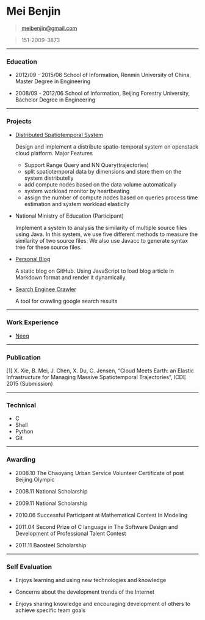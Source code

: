 # Mei Benjin

> [meibenjin@gmail.com](mailto:meibenjin@gmail.com)

> 151-2009-3873

----------------------------------------------------------

### Education

* 2012/09 - 2015/06   School of Information, Renmin University of China, Master Degree in Engineering

* 2008/09 - 2012/06   School of Information, Beijing Forestry University, Bachelor Degree in Engineering

----------------------------------------------------------

### Projects

* [Distributed Spatiotemporal System](https://github.com/meibenjin/CloudIndex)

  Design and implement a distribute spatio-temporal system on openstack cloud platform. 
  Major Features
    * Support Range Query and NN Query(trajectories)
    * split spatiotemporal data by dimensions and store them on the system distributelly
    * add compute nodes based on the data volume automatically
    * system workload monitor by heartbeating
    * assign the number of compute nodes based on queries process time estimation and system workload elasticlly
  
* National Ministry of Education (Participant)

  Implement a system to analysis the similarity of multiple source files using Java. In this system, we use five different methods to measure the similarity of two source files. We also use Javacc to generate syntax tree for these source files.

* [Personal Blog](https://github.com/meibenjin/meibenjin.github.io)
  
  A static blog on GitHub. Using JavaScript to load blog article in Markdown format and render it dynamically.

* [Search Enginee Crawler](https://github.com/meibenjin/GoogleSearchCrawler)

  A tool for crawling google search results

----------------------------------------------------------

### Work Experience

* [Neeq](http://www.neeq.com.cn/)
  
----------------------------------------------------------

### Publication

[1] X. Xie, B. Mei, J. Chen, X. Du, C. Jensen, “Cloud Meets Earth: an Elastic Infrastructure for Managing Massive Spatiotemporal Trajectories”, ICDE 2015 (Submission)

----------------------------------------------------------

### Technical

* C
* Shell
* Python
* Git

----------------------------------------------------------

### Awarding

* 2008.10 The Chaoyang Urban Service Volunteer Certificate of post Beijing Olympic

* 2008.11 National Scholarship

* 2009.11 National Scholarship

* 2010.06 Successful Participant at Mathematical Contest In Modeling

* 2011.04 Second Prize of C language in The Software Design and Development of Professional Talent Contest

* 2011.11 Baosteel Scholarship

----------------------------------------------------------

### Self Evaluation

* Enjoys learning and using new technologies and knowledge

* Concerns about the development trends of the Internet

* Enjoys sharing knowledge and encouraging development of others to achieve specific team goals

